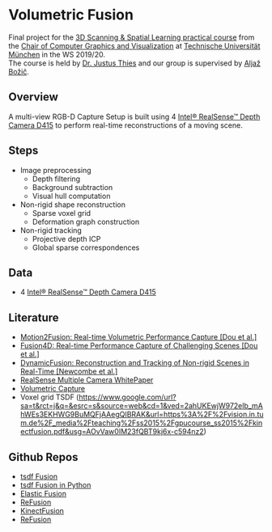 # Volumetric Fusion 
Final project for the [3D Scanning &amp; Spatial Learning practical course](https://www.in.tum.de/cg/teaching/winter-term-1920/3d-scanning-spatial-learning/) from the [Chair of Computer Graphics and Visualization](https://www.in.tum.de/en/cg/startseite/) at [Technische Universität München](https://www.tum.de/) in the WS 2019/20.  
The course is held by [Dr. Justus Thies](https://www.niessnerlab.org/members/justus_thies/profile.html) and our group is supervised by [Aljaž Božič](https://niessnerlab.org/members/aljaz_bozic/profile.html).

## Overview
A multi-view RGB-D Capture Setup is built using 4 [Intel® RealSense™ Depth Camera D415](https://www.intelrealsense.com/depth-camera-d415/) to perform real-time reconstructions of a moving scene.

## Steps
- Image preprocessing
  - Depth filtering
  - Background subtraction
  - Visual hull computation
- Non-rigid shape reconstruction
  - Sparse voxel grid
  - Deformation graph construction
- Non-rigid tracking
  - Projective depth ICP
  - Global sparse correspondences
  
## Data
- 4 [Intel® RealSense™ Depth Camera D415](https://www.intelrealsense.com/depth-camera-d415/)

## Literature
- [Motion2Fusion: Real-time Volumetric Performance Capture [Dou et al.]](http://library.usc.edu.ph/ACM/TOG%2036/content/papers/246-0008-dou.pdf)
- [Fusion4D: Real-time Performance Capture of Challenging Scenes [Dou et al.]](https://www.samehkhamis.com/dou-siggraph2016.pdf) 
- [DynamicFusion: Reconstruction and Tracking of Non-rigid Scenes in Real-Time [Newcombe et al.]](https://rse-lab.cs.washington.edu/papers/dynamic-fusion-cvpr-2015.pdf)
- [RealSense Multiple Camera WhitePaper](https://www.intel.com/content/dam/support/us/en/documents/emerging-technologies/intel-realsense-technology/RealSense_Multiple_Camera_WhitePaper.pdf)
- [Volumetric Capture](https://github.com/VCL3D/VolumetricCapture)
- Voxel grid TSDF (https://www.google.com/url?sa=t&rct=j&q=&esrc=s&source=web&cd=1&ved=2ahUKEwjW972elb_mAhWEs3EKHWG9BuMQFjAAegQIBRAK&url=https%3A%2F%2Fvision.in.tum.de%2F_media%2Fteaching%2Fss2015%2Fgpucourse_ss2015%2Fkinectfusion.pdf&usg=AOvVaw0IM23fQBT9kj6x-c594nz2)

## Github Repos
- [tsdf Fusion](https://github.com/andyzeng/tsdf-fusion)
- [tsdf Fusion in Python](https://github.com/andyzeng/tsdf-fusion-python)
- [Elastic Fusion](https://github.com/mp3guy/ElasticFusion)
- [ReFusion](https://github.com/PRBonn/refusion)
- [KinectFusion](https://github.com/chrdiller/KinectFusionApp)
- [ReFusion](https://github.com/PRBonn/refusion)
